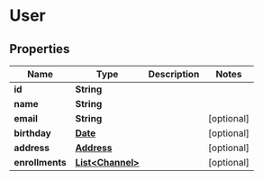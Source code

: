 
# User

## Properties
Name | Type | Description | Notes
------------ | ------------- | ------------- | -------------
**id** | **String** |  | 
**name** | **String** |  | 
**email** | **String** |  |  [optional]
**birthday** | [**Date**](Date.md) |  |  [optional]
**address** | [**Address**](Address.md) |  |  [optional]
**enrollments** | [**List&lt;Channel&gt;**](Channel.md) |  |  [optional]



